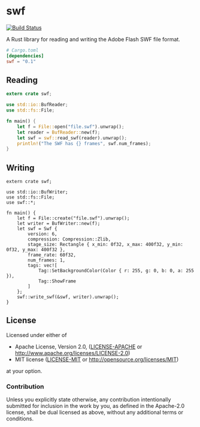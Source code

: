 # swf

[![Build Status](https://travis-ci.org/Herschel/swf-rs.svg?branch=master)](https://travis-ci.org/Herschel/swf-rs)

A Rust library for reading and writing the Adobe Flash SWF file format.

```toml
# Cargo.toml
[dependencies]
swf = "0.1"
```

## Reading

```rust
extern crate swf;

use std::io::BufReader;
use std::fs::File;

fn main() {
    let f = File::open("file.swf").unwrap();
    let reader = BufReader::new(f);
    let swf = swf::read_swf(reader).unwrap();
    println!("The SWF has {} frames", swf.num_frames);
}
```

## Writing

```rust,no_run
extern crate swf;

use std::io::BufWriter;
use std::fs::File;
use swf::*;

fn main() {
    let f = File::create("file.swf").unwrap();
    let writer = BufWriter::new(f);
    let swf = Swf {
        version: 6,
        compression: Compression::Zlib,
        stage_size: Rectangle { x_min: 0f32, x_max: 400f32, y_min: 0f32, y_max: 400f32 },
        frame_rate: 60f32,
        num_frames: 1,
        tags: vec![
            Tag::SetBackgroundColor(Color { r: 255, g: 0, b: 0, a: 255 }),
            Tag::ShowFrame
        ]
    };
    swf::write_swf(&swf, writer).unwrap();
}
```

## License

Licensed under either of

 * Apache License, Version 2.0, ([LICENSE-APACHE](LICENSE-APACHE) or http://www.apache.org/licenses/LICENSE-2.0)
 * MIT license ([LICENSE-MIT](LICENSE-MIT) or http://opensource.org/licenses/MIT)

at your option.

### Contribution

Unless you explicitly state otherwise, any contribution intentionally submitted
for inclusion in the work by you, as defined in the Apache-2.0 license, shall be dual licensed as above, without any
additional terms or conditions.